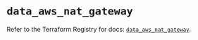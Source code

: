 # `data_aws_nat_gateway`

Refer to the Terraform Registry for docs: [`data_aws_nat_gateway`](https://registry.terraform.io/providers/hashicorp/aws/6.0.0/docs/data-sources/nat_gateway).
